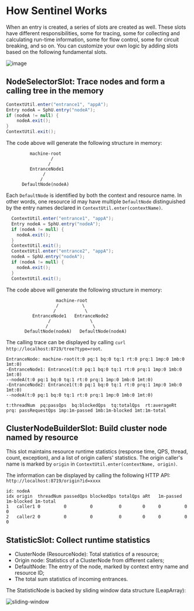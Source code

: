 # How Sentinel Works

When an entry is created, a series of slots are created as well. These slots have different responsibilities, some for tracing, some for collecting and calculating run-time information, some for flow control, some for circuit breaking, and so on. You can customize your own logic by adding slots based on the following fundamental slots.

![image](https://user-images.githubusercontent.com/9434884/69955207-1e5d3c00-1538-11ea-9ab2-297efff32809.png)

##  NodeSelectorSlot: Trace nodes and form a calling tree in the memory

```java
ContextUtil.enter("entrance1", "appA");
Entry nodeA = SphU.entry("nodeA");
if (nodeA != null) {
    nodeA.exit();
}
ContextUtil.exit();
``` 

The code above will generate the following structure in memory:

```
 	     machine-root
                 /     
                /
         EntranceNode1
              /
             /   
      DefaultNode(nodeA)
```

Each `DefaultNode` is identified by both the context and resource name. In other words, one resource id may have multiple `DefaultNode` distinguished by the entry names declared in `ContextUtil.enter(contextName)`.

```java
  ContextUtil.enter("entrance1", "appA");
  Entry nodeA = SphU.entry("nodeA");
  if (nodeA != null) {
    nodeA.exit();
  }
  ContextUtil.exit();
  ContextUtil.enter("entrance2", "appA");
  nodeA = SphU.entry("nodeA");
  if (nodeA != null) {
    nodeA.exit();
  }
  ContextUtil.exit();

``` 
The code above will generate the following structure in memory:
``` 
                   machine-root
                   /         \
                  /           \
          EntranceNode1   EntranceNode2
                /               \
               /                 \
       DefaultNode(nodeA)   DefaultNode(nodeA)
``` 
The calling trace can be displayed by calling `curl http://localhost:8719/tree?type=root`.
``` 
EntranceNode: machine-root(t:0 pq:1 bq:0 tq:1 rt:0 prq:1 1mp:0 1mb:0 1mt:0)
-EntranceNode1: Entrance1(t:0 pq:1 bq:0 tq:1 rt:0 prq:1 1mp:0 1mb:0 1mt:0)
--nodeA(t:0 pq:1 bq:0 tq:1 rt:0 prq:1 1mp:0 1mb:0 1mt:0)
-EntranceNode2: Entrance1(t:0 pq:1 bq:0 tq:1 rt:0 prq:1 1mp:0 1mb:0 1mt:0)
--nodeA(t:0 pq:1 bq:0 tq:1 rt:0 prq:1 1mp:0 1mb:0 1mt:0)

t:threadNum  pq:passQps  bq:blockedQps  tq:totalQps  rt:averageRt  prq: passRequestQps 1mp:1m-passed 1mb:1m-blocked 1mt:1m-total
``` 

##  ClusterNodeBuilderSlot: Build cluster node named by resource

This slot maintains resource runtime statistics (response time, QPS, thread, count, exception), and a list of origin callers' statistics. The origin caller's name is marked by `origin` in `ContextUtil.enter(contextName, origin)`.  

The information can be displayed by calling the following HTTP API:  `http://localhost:8719/origin?id=xxxx` 

``` 
id: nodeA
idx origin  threadNum passedQps blockedQps totalQps aRt   1m-passed 1m-blocked 1m-total 
1   caller1 0         0         0          0        0     0         0          0        
2   caller2 0         0         0          0        0     0         0          0        
```                        

## StatisticSlot: Collect runtime statistics 

- ClusterNode (ResourceNode): Total statistics of a resource;  
- Origin node: Statistics of a ClusterNode from different callers;   
- DefaultNode: The entry of the node, marked by context entry name and resource ID;
- The total sum statistics of incoming entrances.

The StatisticNode is backed by sliding window data structure (LeapArray):

![sliding-window](https://user-images.githubusercontent.com/9434884/51955215-0af7c500-247e-11e9-8895-9fc0e4c10c8c.png)